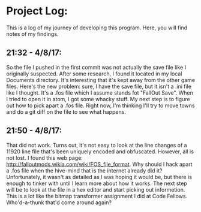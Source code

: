 # Project Log:
This is a log of my journey of developing this program. Here, you will find notes of my findings.

## 21:32 - 4/8/17:
So the file I pushed in the first commit was not actually the save file like I originally suspected. After some research, I found it located in my local Documents directory. It's interesting that it's kept away from the other game files. Here's the new problem: sure, I have the save file, but it isn't a .ini file like I thought. It's a .fos file which I assume stands fot "FallOut Save". When I tried to open it in atom, I got some whacky stuff. My next step is to figure out how to pick apart a .fos file. Right now, I'm thinking I'll try to move towns and do a git diff on the file to see what happens.  

## 21:50 - 4/8/17:
That did not work. Turns out, it's not easy to look at the line changes of a 11920 line file that's been uniquely encoded and obfuscated. However, all is not lost. I found this web page: http://falloutmods.wikia.com/wiki/FOS_file_format. Why should I hack apart a .fos file when the hive-mind that is the internet already did it? Unfortunately, it wasn't as detailed as I was hoping it would be, but there is enough to tinker with until I learn more about how it works. The next step will be to look at the file in a hex editor and start picking out informetion. This is a lot like the bitmap transformer assignment I did at Code Fellows. Who'd-a-thunk that'd come around again?
